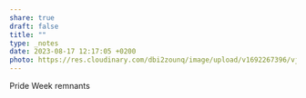 ```yaml
---
share: true
draft: false
title: ""
type: _notes
date: 2023-08-17 12:17:05 +0200
photo: https://res.cloudinary.com/dbi2zounq/image/upload/v1692267396/vjz44eliyz9loikhh7ub.jpg
---
```


Pride Week remnants
